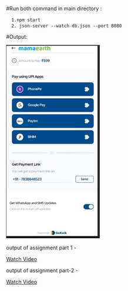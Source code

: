 
#Run both command in main directory : 

      1.npm start 
      2. json-server --watch db.json --port 8080 
      
 #Output:
  
  
  ![Gokwik--Front-End-assignment-](Capture.JPG)

  output of assignment part 1 - 
                        
   [Watch Video](https://www.loom.com/share/ce10b57e3cbb47128ee6460173ab62e9)



  output of assignment part-2 - 
        
   [Watch Video](https://www.loom.com/share/2948a308b0364ff78e227bb38f0e2520)
